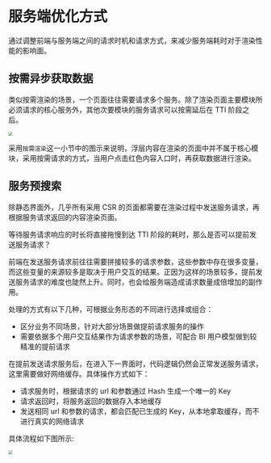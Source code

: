 # 服务端优化方式

通过调整前端与服务端之间的请求时机和请求方式，来减少服务端耗时对于渲染性能的影响面。

## 按需异步获取数据

类似按需渲染的场景，一个页面往往需要请求多个服务。除了渲染页面主要模块所必须请求的核心服务外，其他次要模块的服务请求可以按需延后在 TTI 阶段之后。

<img src="https://s3.ax1x.com/2021/02/04/y1jru9.png" style="zoom:50%" />


采用`按需渲染`这一小节中的图示来说明，浮层内容在渲染的页面中并不属于核心模块，采用按需请求的方式，当用户点击红色内容入口时，再获取数据进行渲染。

## 服务预搜索

除静态界面外，几乎所有采用 CSR 的页面都需要在渲染过程中发送服务请求，再根据服务请求返回的内容渲染页面。

等待服务请求响应的时长将直接拖慢到达 TTI 阶段的耗时，那么是否可以提前发送服务请求？

前端在发送服务请求前往往需要拼接较多的请求参数，这些参数中存在很多变量，而这些变量的来源较多是取决于用户交互的结果。正因为这样的场景较多，提前发送服务请求的难度也陡然上升。同时，也会给服务端造成请求数量成倍增加的副作用。

处理的方式有以下几种，可根据业务形态的不同进行选择或组合：
- 区分业务不同场景，针对大部分场景做提前请求服务的操作
- 需要依据多个用户交互结果作为请求参数的场景，可配合 BI 用户模型做到较精准的提前请求

在提前发送请求服务后，在进入下一界面时，代码逻辑仍然会正常发送服务请求，这里需要做好网络缓存。具体操作方式如下：
- 请求服务时，根据请求的 url 和参数通过 Hash 生成一个唯一的 Key
- 请求返回时，将服务返回的数据存入本地缓存
- 发送相同 url 和参数的请求，都会匹配已生成的 Key，从本地拿取缓存，而不进行真实的网络请求

具体流程如下图所示:

<img src="https://s3.ax1x.com/2021/01/27/szJsbV.png" style="zoom:50%" />
